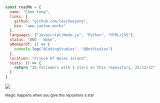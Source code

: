 ```js
const readMe = {
  name: "Chee Yong",
  links: {
    github: "github.com/leecheeyong",
    bio: "www.joelee.works"
  },
  languages: ["Javascript/Node.js", "Python", "HTML/CSS"],
  status: "DND - None",
  aMemberOf: () => {
    console.log("@CodingStudios", "@BotStudios")
  },
  location: "Prince Of Wales Island",
  stats: () => {
    return "30 followers with 1 stars on this repository, 25/12/22"
  }
}
```

![](https://komarev.com/ghpvc/?username=leecheeyong&color=orange)

<sub>Magic happens when you give this repository a star</sub>
